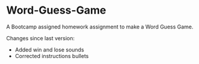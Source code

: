 # Word-Guess-Game
A Bootcamp assigned homework assignment to make a Word Guess Game.

Changes since last version:
- Added win and lose sounds
- Corrected instructions bullets
